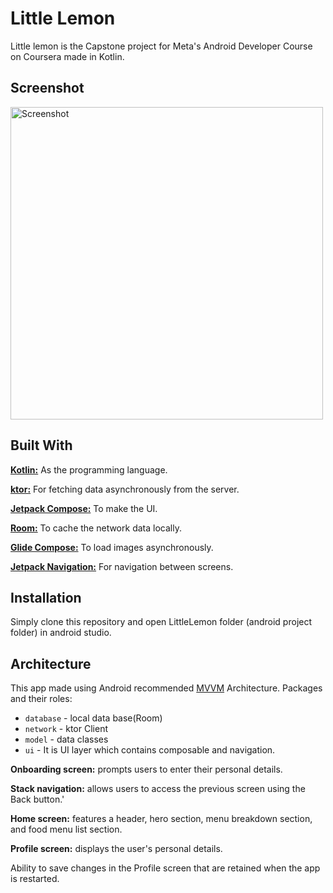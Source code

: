 # Little Lemon

Little lemon is the Capstone project for Meta's Android Developer Course on Coursera made in Kotlin.

## Screenshot
<img width="500" alt="Screenshot" src="https://github.com/sDevPrem/little-lemon/assets/130966261/4ce16a10-c0a4-43bb-b3f9-e8dc084bb154">

## Built With

**[Kotlin:](https://kotlinlang.org/)** As the programming language.

**[ktor:](https://ktor.io/)** For fetching data asynchronously from the server.

**[Jetpack Compose:](https://developer.android.com/jetpack/compose/documentation)** To make the UI.

**[Room:](https://developer.android.com/training/data-storage/room)** To cache the network data locally.

**[Glide Compose:](https://bumptech.github.io/glide/int/compose.html)** To load images asynchronously.

**[Jetpack Navigation:](https://developer.android.com/jetpack/compose/navigation)** For navigation between screens.

## Installation

Simply clone this repository and open LittleLemon folder (android project folder) in android studio.

## Architecture

This app made using Android recommended [MVVM]("https://developer.android.com/topic/architecture") Architecture. Packages and their roles:

* `database` - local data base(Room)
* `network` - ktor Client
* `model` - data classes
* `ui` - It is UI layer which contains composable and navigation.

**Onboarding screen:** prompts users to enter their personal details.

**Stack navigation:** allows users to access the previous screen using the Back button.'

**Home screen:** features a header, hero section, menu breakdown section, and food menu list section.

**Profile screen:** displays the user's personal details.

Ability to save changes in the Profile screen that are retained when the app is restarted.
